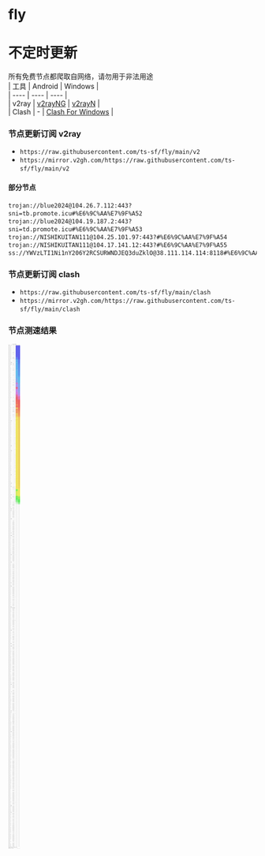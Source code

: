 # fly
# 不定时更新
所有免费节点都爬取自网络，请勿用于非法用途  
|  工具  | Android  | Windows  |  
|  ----  | ----   | ----  |  
| v2ray  | [v2rayNG](https://github.com/2dust/v2rayNG/releases) | [v2rayN](https://github.com/2dust/v2rayN/releases) |  
| Clash  | - | [Clash For Windows](https://github.com/2dust/clashN/releases) | 
  
### 节点更新订阅  v2ray
- `https://raw.githubusercontent.com/ts-sf/fly/main/v2`  
- `https://mirror.v2gh.com/https://raw.githubusercontent.com/ts-sf/fly/main/v2`  

#### 部分节点  
``` 
trojan://blue2024@104.26.7.112:443?sni=tb.promote.icu#%E6%9C%AA%E7%9F%A52
trojan://blue2024@104.19.187.2:443?sni=td.promote.icu#%E6%9C%AA%E7%9F%A53
trojan://NISHIKUITAN111@104.25.101.97:443?#%E6%9C%AA%E7%9F%A54
trojan://NISHIKUITAN111@104.17.141.12:443?#%E6%9C%AA%E7%9F%A55
ss://YWVzLTI1Ni1nY206Y2RCSURWNDJEQ3duZklO@38.111.114.114:8118#%E6%9C%AA%E7%9F%A56%20910.9KB%2Fs
```
### 节点更新订阅  clash
- `https://raw.githubusercontent.com/ts-sf/fly/main/clash`  
- `https://mirror.v2gh.com/https://raw.githubusercontent.com/ts-sf/fly/main/clash`  

### 节点测速结果
![image](traffic.png)
